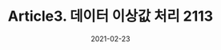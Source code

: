 ---
title:  "Article3. 데이터 이상값 처리 2113"

categories:
  - 빅데이터 분석 기사
tags: 
  - Part2. 빅데이터 탐색
  - Chapter1. 데이터 전처리
  - Section1. 데이터 정제
  - Article3. 데이터 이상값 처리

toc: true
toc_sticky: true
 
date: 2021-02-23
last_modified_at: 2021-02-25
---